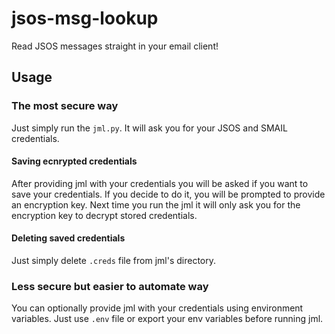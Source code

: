 # jsos-msg-lookup
Read JSOS messages straight in your email client!

## Usage
### The most secure way
Just simply run the `jml.py`. It will ask you for your JSOS and SMAIL credentials.
#### Saving ecnrypted credentials
After providing jml with your credentials you will be asked if you want to save your credentials. If you decide to do it, you will be prompted to provide an encryption key. Next time you run the jml it will only ask you for the encryption key to decrypt stored credentials.
#### Deleting saved credentials
Just simply delete `.creds` file from jml's directory.

### Less secure but easier to automate way
You can optionally provide jml with your credentials using environment variables. Just use `.env` file or export your env variables before running jml.
